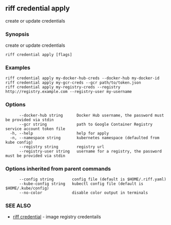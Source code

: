 ## riff credential apply

create or update credentials

### Synopsis

create or update credentials

```
riff credential apply [flags]
```

### Examples

```
riff credential apply my-docker-hub-creds --docker-hub my-docker-id
riff credential apply my-gcr-creds --gcr path/to/token.json
riff credential apply my-registry-creds --registry http://registry.example.com --registry-user my-username
```

### Options

```
      --docker-hub string      Docker Hub username, the password must be provided via stdin
      --gcr string             path to Google Container Registry service account token file
  -h, --help                   help for apply
  -n, --namespace string       kubernetes namespace (defaulted from kube config)
      --registry string        registry url
      --registry-user string   username for a registry, the password must be provided via stdin
```

### Options inherited from parent commands

```
      --config string        config file (default is $HOME/.riff.yaml)
      --kube-config string   kubectl config file (default is $HOME/.kube/config)
      --no-color             disable color output in terminals
```

### SEE ALSO

* [riff credential](riff_credential.md)	 - image registry credentails

